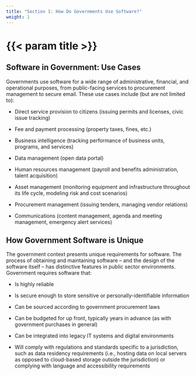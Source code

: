 ```yaml
---
title: "Section 1: How Do Governments Use Software?"
weight: 1
---
```


# {{< param title >}}

## Software in Government: Use Cases

Governments use software for a wide range of administrative, financial, and operational purposes, from public-facing services to procurement management to secure email. These use cases include (but are not limited to):

- Direct service provision to citizens (issuing permits and licenses, civic issue tracking)

- Fee and payment processing (property taxes, fines, etc.)

- Business intelligence (tracking performance of business units, programs, and services)

- Data management (open data portal)

- Human resources management (payroll and benefits administration, talent acquisition)

- Asset management (monitoring equipment and infrastructure throughout its life cycle, modeling risk and cost scenarios)

- Procurement management (issuing tenders, managing vendor relations)

- Communications (content management, agenda and meeting management, emergency alert services)

## How Government Software is Unique

The government context presents unique requirements for software. The process of obtaining and maintaining software – and the design of the software itself – has distinctive features in public sector environments. Government requires software that:

- Is highly reliable

- Is secure enough to store sensitive or personally-identifiable information

- Can be sourced according to government procurement laws

- Can be budgeted for up front, typically years in advance (as with government purchases in general)

- Can be integrated into legacy IT systems and digital environments

- Will comply with regulations and standards specific to a jurisdiction, such as data residency requirements (i.e., hosting data on local servers as opposed to cloud-based storage outside the jurisdiction) or complying with language and accessibility requirements
